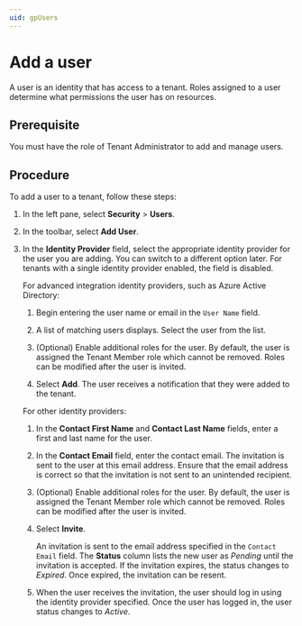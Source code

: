 ```yaml
---
uid: gpUsers
---
```


# Add a user

A user is an identity that has access to a tenant. Roles assigned to a user determine what permissions the user has on resources. 

## Prerequisite

You must have the role of Tenant Administrator to add and manage users.

## Procedure

To add a user to a tenant, follow these steps:

1. In the left pane, select **Security** > **Users**.

1. In the toolbar, select **Add User**.

1. In the **Identity Provider** field, select the appropriate identity provider for the user you are adding. You can switch to a different option later. For tenants with a single identity provider enabled, the field is disabled.

   For advanced integration identity providers, such as Azure Active Directory:

   1. Begin entering the user name or email in the `User Name` field.

   1. A list of matching users displays. Select the user from the list.

   1. (Optional) Enable additional roles for the user. By default, the user is assigned the Tenant Member role which cannot be removed. Roles can be modified after the user is invited.

   1. Select **Add**. The user receives a notification that they were added to the tenant.

   For other identity providers:

   1. In the **Contact First Name** and **Contact Last Name** fields, enter a first and last name for the user.  

   1. In the **Contact Email** field, enter the contact email. The invitation is sent to the user at this email address. Ensure that the email address is correct so that the invitation is not sent to an unintended recipient.

   1. (Optional) Enable additional roles for the user. By default, the user is assigned the Tenant Member role which cannot be removed. Roles can be modified after the user is invited.

   1. Select **Invite**. 

      An invitation is sent to the email address specified in the `Contact Email` field. The **Status** column lists the new user as *Pending* until the invitation is accepted. If the invitation expires, the status changes to *Expired*. Once expired, the invitation can be resent.

   1. When the user receives the invitation, the user should log in using the identity provider specified. Once the user has logged in, the user status changes to *Active*.


